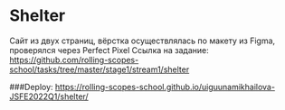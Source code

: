 # Shelter

Сайт из двух страниц, вёрстка осуществлялась по макету из Figma, проверялся через Perfect Pixel
Ссылка на задание: https://github.com/rolling-scopes-school/tasks/tree/master/stage1/stream1/shelter

###Deploy: https://rolling-scopes-school.github.io/uiguunamikhailova-JSFE2022Q1/shelter/
